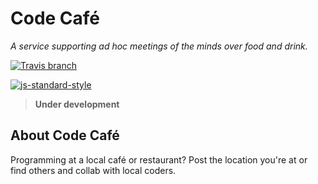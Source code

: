 # Code Caf&eacute;
*A service supporting ad hoc meetings of the minds over food and drink.*

[![Travis branch](https://img.shields.io/travis/LunaMinds/code-cafe/master.svg)](https://travis-ci.org/LunaMinds/code-cafe)

[![js-standard-style](https://cdn.rawgit.com/feross/standard/master/badge.svg)](http://standardjs.com)

> **Under development**

## About Code Caf&eacute;
Programming at a local caf&eacute; or restaurant? Post the location you're at or find others and collab with local coders.
